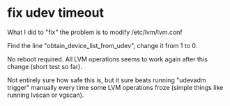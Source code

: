 # fix udev timeout

What I did to "fix" the problem is to modify /etc/lvm/lvm.conf

Find the line "obtain_device_list_from_udev", change it from 1 to 0.

No reboot required. All LVM operations seems to work again after this change (short test so far).

Not entirely sure how safe this is, but it sure beats running "udevadm trigger" manually every time some LVM operations froze (simple things like running lvscan or vgscan).
 

